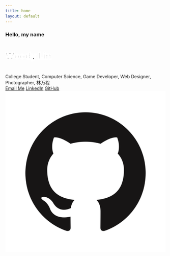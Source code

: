 ```yaml
---
title: home
layout: default
---
```

<!-- Header Start -->
<div class="container-fluid bg-primary d-flex align-items-center mb-5 py-5" id="home" style="min-height: 100vh;">
    <div class="container">
        <div class="row align-items-center">
            <div class="col-lg-7 text-center text-lg-left">
                <h3 class="text-white font-weight-normal mb-3">Hello, my name</h3>
                <h1 class="display-3 text-uppercase text-primary mb-2" style="-webkit-text-stroke: 4px #ffffff;">Woody Lin</h1>
                <h1 class="typed-text-output d-inline font-weight-lighter text-white"></h1>
                <div class="typed-text d-none">College Student, Computer Science, Game Developer, Web Designer, Photographer, 林万程</div>
                <div class="d-flex align-items-center justify-content-center justify-content-lg-start pt-5">
                    <a href="mailto:wancheng.lin001@gmail.com" class="btn btn-white mr-4">Email Me</a>                        
                    <a href="https://www.linkedin.com/in/woody-lin-32ab48161/" class="btn btn-blue d-none d-sm-block mr-2">LinkedIn</a>
                    <a href="https://github.com/WoodyLinwc" class="btn btn-blue d-none d-sm-block">GitHub</a>
                </div>
            </div>
            <div class="col-lg-6 px-8 pl-lg-0 pb-5 pb-lg-4 about-img">
                <img class="img-fluid w-100 rounded-circle shadow-sm" src="img/GitHub-Mark.png" alt="">
            </div>
        </div>
    </div>
</div>
<!-- Header End -->


<!-- About Start -->
<div class="container-fluid py-5" id="about">
    <div class="container">
        <div class="position-relative d-flex align-items-center justify-content-center">
            <h1 class="display-1 text-uppercase text-white" style="-webkit-text-stroke: 1px #dee2e6;">About</h1>
            <h1 class="position-absolute text-uppercase text-primary">About Me</h1>
        </div>
        <div class="row align-items-center">
            <div class="col-lg-5 pb-4 pb-lg-0">
                <img class="img-fluid rounded w-100" src="img/me/me.png" alt="">
            </div>
            <div class="col-lg-7">
                <h3 class="mb-4">A passionate computer science student</h3>
                <p>
                    As a computer science student pursuing a bachelor's degree, 
                    I am eager to apply my knowledge and skills to real-world projects and challenges. 
                    My passion for technology and problem-solving drives me to stay up-to-date with the 
                    latest developments in the field, and I am always eager to learn more.
                </p>
                <div class="row mb-3">
                    <div class="col-sm-6 py-2"><h6>Name: <span class="text-secondary">Woody Lin</span></h6></div>
                    <!-- <div class="col-sm-6 py-2"><h6>Birthday: <span class="text-secondary">1 April 1990</span></h6></div> -->
                    <!-- <div class="col-sm-6 py-2"><h6>Education: <span class="text-secondary">Bachelor in Computer Science</span></h6></div> -->
                    <div class="col-sm-6 py-2"><h6>Location: <span class="text-secondary">Boston, MA</span></h6></div>
                    <div class="col-sm-6 py-2"><h6>Email: <span class="text-secondary">wancheng.lin001@gmail.com</span></h6></div>
                    <div class="col-sm-6 py-2"><h6>GPA: <span class="text-secondary">3.7 Dean's List</span></h6></div>
                    <div class="col-sm-12 py-2"><h6>Education: <span class="text-secondary">
                        <br />■ Bachelor degree in Computer Science, minor in Mathematics
                        <br />■ University of Massachusetts Boston, 2019 - 2023</span></h6></div>
                    <div class="col-sm-12 py-10"><h6>Relevant Coursework: <span class="text-secondary">
                        <br />■ CS410 Software Engineering
                        <br />■ CS430 Database Management 
                        <br />■ CS450 The Structure of Higher Level Languages
                        <br />■ CS310 Data Structures and Algorithms
                        <br />■ CS420 An Introduction to the Theory of Computation
                        <br />■ CS444 Operating System
                    </span></h6></div>
                    <div class="col-sm-12 py-3"><h6>Technical Skills: <span class="text-secondary">
                        <br />■ Object-oriented programming
                        <br />■ Data Structures and Algorithms
                        <br />■ GitHub Workflow
                        <br />■ Functional programming
                        <br />■ Scripting and Automation
                        <br />■ Data Management
                    </span></h6></div>
                    <div class="col-sm-12 py-2"><h6>Languages: <span class="text-secondary">Java, SQL, Python, JavaScript, C, Racket, HTML, CSS</span></h6></div>
                    <!-- <div class="col-sm-6 py-2"><h6>Freelance: <span class="text-secondary">Available</span></h6></div> -->   
                </div>
                <a href="mailto:wancheng.lin001@gmail.com" class="btn blue btn-outline-primary mr-4">Contact Me</a>
                <a href="#project" class="btn btn-outline-primary nav-item">Learn More</a>
            </div>
        </div>
    </div>
</div>
<!-- About End -->



<!-- Skill Start -->
<!-- <div class="container-fluid py-5" id="skill">
    <div class="container">
        <div class="position-relative d-flex align-items-center justify-content-center">
            <h1 class="display-1 text-uppercase text-white" style="-webkit-text-stroke: 1px #dee2e6;">Skills</h1>
            <h1 class="position-absolute text-uppercase text-primary">My Skills</h1>
        </div>
        <div class="row align-items-center">
            <div class="col-md-6">
                <div class="skill mb-4">
                    <div class="d-flex justify-content-between">
                        <h6 class="font-weight-bold">HTML</h6>
                        <h6 class="font-weight-bold">95%</h6>
                    </div>
                    <div class="progress">
                        <div class="progress-bar bg-primary" role="progressbar" aria-valuenow="95" aria-valuemin="0" aria-valuemax="100"></div>
                    </div>
                </div>
                <div class="skill mb-4">
                    <div class="d-flex justify-content-between">
                        <h6 class="font-weight-bold">CSS</h6>
                        <h6 class="font-weight-bold">85%</h6>
                    </div>
                    <div class="progress">
                        <div class="progress-bar bg-warning" role="progressbar" aria-valuenow="85" aria-valuemin="0" aria-valuemax="100"></div>
                    </div>
                </div>
                <div class="skill mb-4">
                    <div class="d-flex justify-content-between">
                        <h6 class="font-weight-bold">PHP</h6>
                        <h6 class="font-weight-bold">90%</h6>
                    </div>
                    <div class="progress">
                        <div class="progress-bar bg-danger" role="progressbar" aria-valuenow="90" aria-valuemin="0" aria-valuemax="100"></div>
                    </div>
                </div>
            </div>
            <div class="col-md-6">
                <div class="skill mb-4">
                    <div class="d-flex justify-content-between">
                        <h6 class="font-weight-bold">Javascript</h6>
                        <h6 class="font-weight-bold">90%</h6>
                    </div>
                    <div class="progress">
                        <div class="progress-bar bg-danger" role="progressbar" aria-valuenow="90" aria-valuemin="0" aria-valuemax="100"></div>
                    </div>
                </div>
                <div class="skill mb-4">
                    <div class="d-flex justify-content-between">
                        <h6 class="font-weight-bold">Angular JS</h6>
                        <h6 class="font-weight-bold">95%</h6>
                    </div>
                    <div class="progress">
                        <div class="progress-bar bg-dark" role="progressbar" aria-valuenow="95" aria-valuemin="0" aria-valuemax="100"></div>
                    </div>
                </div>
                <div class="skill mb-4">
                    <div class="d-flex justify-content-between">
                        <h6 class="font-weight-bold">Wordpress</h6>
                        <h6 class="font-weight-bold">85%</h6>
                    </div>
                    <div class="progress">
                        <div class="progress-bar bg-info" role="progressbar" aria-valuenow="85" aria-valuemin="0" aria-valuemax="100"></div>
                    </div>
                </div>
            </div>
        </div>
    </div>
</div> -->
<!-- Skill End -->




<!-- Qualification Start -->
<div class="container-fluid py-5" id="project">
    <div class="container">
        <div class="position-relative d-flex align-items-center justify-content-center">
            <h1 class="display-1 text-uppercase text-white" style="-webkit-text-stroke: 1px #dee2e6;">Quality</h1>
            <h1 class="position-absolute text-uppercase text-primary">Projects & Expericence</h1>
        </div>
        <div class="row align-items-center">
            <div class="col-lg-6">
                <h3 class="mb-4">My Projects</h3>
                <div class="border-left border-primary pt-2 pl-4 ml-2">
                    <div class="position-relative ex-me mb-4">
                        <i class="far fa-dot-circle text-primary position-absolute" style="top: 2px; left: -35px; font-size: 22px;"></i>
                        <h5 class="font-weight-bold mb-1">LE-V-EL</h5>
                        <p class="mb-2"><strong>CS410 Software Engineering</strong> | <small>Feb 2023 - May 2023</small></p>
                        <p>
                            <a href="https://github.com/WoodyLinwc/LEVEL" target="_blank">LE-V-EL: Visualization Benchmarks for Machines</a>
                            <br />
                            ■ Provided a platform that allows researchers to test their machine graphical perception algorithms on benchmark datasets.
                            <br />
                            ■ Evaluated the datasets remotely in the server once the pull request was accepted and updated the leaderboard on the website accordingly.
                            <br />
                            ■ Standardized datasets that cover the graphical perception tasks.
                            <br />
                            ■ Technologies used in the project: <b>Python</b>, <b>JavaScript</b>, <b>Miniconda</b>, <b>GitHub Workflow</b>, <b>Jekyll</b>.
                            <br />
                        </p>
                    </div>
                    <div class="position-relative ex-me mb-4">
                        <i class="far fa-dot-circle text-primary position-absolute" style="top: 2px; left: -35px;  font-size: 22px;"></i>
                        <h5 class="font-weight-bold mb-1">Twitter Bot</h5>
                        <p class="mb-2"><strong>Extracurricular</strong> | <small>May 2023 - Jun 2023</small></p>
                        <p>
                            <a href="https://github.com/WoodyLinwc/Auto-Twitter-Bot" target="_blank">Automated Twitter Bot with Image Posting</a>
                            <br />
                            ■ Developed an automated Twitter bot using the <b>Twitter API</b>, <b>Node.js</b>, <b>PM2</b>, and an <b>AWS EC2 instance</b>.
                            <br />
                            ■ Leveraged PM2 for process management, ensuring the bot runs continuously and automatically restarts in case of failures. 
                            <br />
                            ■ Utilized an AWS EC2 instance to host the bot, ensuring reliable and scalable deployment.
                            <br />
                            ■ Configured the bot to retrieve and upload images from a designated directory, providing a seamless posting experience.
                            <br />
                        </p>
                    </div>
                    <div class="position-relative ex-me mb-4">
                        <i class="far fa-dot-circle text-primary position-absolute" style="top: 2px; left: -35px;  font-size: 22px;"></i>
                        <h5 class="font-weight-bold mb-1">2D Game Project</h5>
                        <p class="mb-2"><strong>Extracurricular</strong> | <small>May 2022 - Aug 2022</small></p>
                        <p>
                            <a href="https://github.com/WoodyLinwc/Metro-Girl" target="_blank">2D Hack and Slash Game</a>
                            <br />
                            ■ Designed and implemented game mechanics, UI, and graphics for a 2D game using <b>Gamemaker Studio 2</b>.
                            <br />
                            ■ Created original game characters and assets, using tools such as <b>Procreate</b> and <b>Adobe Photoshop</b>.
                            <br />
                            ■ Debugged and tested the game, ensuring a smooth and enjoyable gamer experience.
                            <br />
                        </p>
                    </div>
                    <div class="position-relative ex-me mb-4">
                        <i class="far fa-dot-circle text-primary position-absolute" style="top: 2px; left: -35px;  font-size: 22px;"></i>
                        <h5 class="font-weight-bold mb-1">Infection and Vaccination Research</h5>
                        <p class="mb-2"><strong>Math345 Probability and Statics</strong> | <small>Nov 2021 - Dec 2021</small></p>
                        <p>
                            <a href="https://docs.google.com/presentation/d/1QqUrtbTbH3y6LtyzGSO62aRg3ay6X3ybxS4nmf7yeMw/edit?usp=sharing" target="_blank">Final Project</a>
                            <br />
                            ■ Conducted research on COVID-19 infection and vaccination rates, utilizing data analysis and visualization tools such as <b>R</b> and Excel.
                            <br />
                            ■ Conducted statistical analyses, creating visualizations and graphs to help illustrate trends and patterns in the data.
                            <br />
                            ■ Demonstrated strong communication, teamwork, and analytical skills, contributing to the project's success.
                            <br />
                        </p>
                    </div>
                    <!-- <div class="position-relative ex-me mb-4">
                        <i class="far fa-dot-circle text-primary position-absolute" style="top: 2px; left: -35px;  font-size: 22px;"></i>
                        <h5 class="font-weight-bold mb-1">Web Game Project</h5>
                        <p class="mb-2"><strong>Extracurricular</strong> | <small>2021 - 2023</small></p>
                        <p>
                            <a href="https://woodylinwc.github.io/game.html" target="_blank">Simple Web Games</a>
                            <br />
                            ■ Developed web-based games using HTML, CSS, and JavaScript.
                            <br />
                            ■ Wrote and optimized the game's code in JavaScript, ensuring efficient performance and scalability.
                            <br />
                            ■ Deployed the game on a web server, using GitHub Pages to make them accessible online.
                            <br />                     
                        </p>
                    </div> -->
                </div>
            </div>
            <div class="col-lg-6">
                <h3 class="mb-4">My Experience</h3>
                <div class="border-left border-primary pt-2 pl-4 ml-2">
                    <div class="position-relative ex-me mb-4">
                        <i class="far fa-dot-circle text-primary position-absolute" style="top: 2px;left: -35px;  font-size: 22px;"></i>
                        <h5 class="font-weight-bold mb-1">Teaching Assistant</h5>
                        <p class="mb-2"><strong>UMass Boston, CS Department</strong> | <small>Feb 2023 - May 2023</small></p>
                        <p>
                            <a href="https://www.cs.umb.edu/~stchang/cs420/s23/info.html" target="_blank">CS420: Intro to Theory of Computation</a>
                            <br />
                            ■ Assisted professor in grading assignments and projects.
                            <br />
                            ■ Held office hours to help students with course material and homework assignments.
                            <br />
                            ■ Collaborated with fellow TAs to plan instructional activities.
                            <br />
                            ■ Communicated with students on Piazza and via email.
                        </p>
                    </div>
                    <div class="position-relative ex-me mb-4">
                        <i class="far fa-dot-circle text-primary position-absolute" style="top: 2px;left: -35px;  font-size: 22px;"></i>
                        <h5 class="font-weight-bold mb-1">Website Designer</h5>
                        <p class="mb-2"><strong>Part-time job</strong> | <small>Jul 2023 - Aug 2023</small></p>
                        <p>
                            <a href="https://www.fe4f.com/" target="_blank">A Start-up Company: Financial Education for Families</a>
                            <br />
                            ■ Collaborated with a designer to lead a successful website redesign project for a small finance company, amplifying their value proposition and strategic goals.
                            <br />
                            ■ Leveraged user-centered design principles to optimize website navigation, resulting in enhanced user experience across various devices.
                            <br />
                            ■ Managed project timelines, adapting to changing requirements and consistently exceeding milestones.
                            <br />
                            ■ Integrated <b>Google Domains</b> to host the website.
                        </p>
                    </div>
                    <div class="position-relative ex-me mb-4">
                        <i class="far fa-dot-circle text-primary position-absolute" style="top: 2px;left: -35px;  font-size: 22px;"></i>
                        <h5 class="font-weight-bold mb-1">CS Project Team Leader</h5>
                        <p class="mb-2"><strong>CS410 Software Engineering</strong> | <small>Feb 2023 - May 2023</small></p>
                        <p>
                            <a href="https://github.com/WoodyLinwc/LEVEL" target="_blank">LE-V-EL: Visualization Benchmarks for Machines</a>
                            <br />
                            ■ Coordinated project planning, task allocation, and progress tracking using Agile methodologies.
                            <br />
                            ■ Facilitated communication among team members and with stakeholders to ensure project requirements were met.
                            <br />
                            ■ Presented the project in front of clients and received an A at the end of the semester.
                            <br />
                        </p>
                    </div>
                    <div class="position-relative ex-me mb-4">
                        <i class="far fa-dot-circle text-primary position-absolute" style="top: 2px;left: -35px;  font-size: 22px;"></i>
                        <h5 class="font-weight-bold mb-1">Math Tutor</h5>
                        <p class="mb-2"><strong>Part-time job</strong> | <small>Jan 2021 - Present</small></p>
                        <p>
                            ■ Provided individualized math tutoring services 4 hours a week to students of beginner level, focusing on areas of difficulty and tailoring instruction to meet specific needs.
                            <br />
                            ■ Facilitated student progress, monitoring performance and adapting instruction to promote success and confidence.
                            <br />
                            ■ Maintained regular communication with parents and students, providing progress updates and addressing concerns as needed.
                            <br />
                        </p>
                    </div>
                </div>
            </div>
        </div>
    </div>
</div>
<!-- Qualification End -->

<!-- Services Start -->
<!-- <div class="container-fluid pt-5" id="service">
    <div class="container">
        <div class="service-h4 position-relative d-flex align-items-center justify-content-center">
            <h1 class="display-1 text-uppercase text-white" style="-webkit-text-stroke: 1px #dee2e6;">Service</h1>
            <h1 class="position-absolute text-uppercase text-primary">My Services</h1>
        </div>
        <div class="row pb-3">
            <div class="service-box col-lg-4 col-md-6 text-center mb-5">
                <div class="d-flex align-items-center justify-content-center mb-4">
                    <i class="fa fa-2x fa-laptop service-icon bg-primary text-white mr-3"></i>
                    <h4 class="font-weight-bold m-0">Web Design</h4>
                </div>
                <p>Justo sit justo eos amet tempor amet clita amet ipsum eos elitr. Amet lorem lorem lorem est amet labore eirmod erat clita</p>
                <a class="border-bottom border-primary text-decoration-none" href="">Read More</a>
            </div>
            <div class="service-box col-lg-3 col-md-6 text-center mb-5">
                <div class="d-flex align-items-center justify-content-center mb-4">
                    <i class="fa fa-2x fa-laptop-code service-icon bg-primary text-white mr-3"></i>
                    <h4 class="font-weight-bold m-0">Development</h4>
                </div>
                <p>Justo sit justo eos amet tempor amet clita amet ipsum eos elitr. Amet lorem lorem</p>
                <a class="border-bottom border-primary text-decoration-none" href="">Read More</a>
            </div>
            <div class="service-box col-lg-4 col-md-6 text-center mb-5">
                <div class="d-flex align-items-center justify-content-center mb-4">
                    <i class="fab fa-2x fa-android service-icon bg-primary text-white mr-3"></i>
                    <h4 class="font-weight-bold m-0">Apps Design</h4>
                </div>
                <p>Justo sit justo eos amet tempor amet clita amet ipsum eos elitr. Amet lorem lorem lorem est amet labore eirmod erat clita</p>
                <a class="border-bottom border-primary text-decoration-none" href="">Read More</a>
            </div>
            <div class="service-box col-lg-4 col-md-6 text-center mb-5">
                <div class="d-flex align-items-center justify-content-center mb-4">
                    <i class="fab fa-2x fa-apple service-icon bg-primary text-white mr-3"></i>
                    <h4 class="font-weight-bold m-0">Apps Development</h4>
                </div>
                <p>Justo sit justo eos amet tempor amet clita amet ipsum eos elitr. Amet lorem lorem Amet lorem lorem</p>
                <a class="border-bottom border-primary text-decoration-none" href="">Read More</a>
            </div>
            <div class="service-box col-lg-3 col-md-6 text-center mb-5">
                <div class="d-flex align-items-center justify-content-center mb-4">
                    <i class="fa fa-2x fa-search service-icon bg-primary text-white mr-3"></i>
                    <h4 class="font-weight-bold m-0">SEO</h4>
                </div>
                <p>Justo sit justo eos amet tempor amet clita amet ipsum eos elitr. Amet lorem  </p>
                <a class="border-bottom border-primary text-decoration-none" href="">Read More</a>
            </div>
            <div class="service-box col-lg-4  col-md-7 text-center mb-5">
                <div class="d-flex align-items-center justify-content-center mb-4">
                    <i class="fa fa-2x fa-edit service-icon bg-primary text-white mr-3"></i>
                    <h4 class="font-weight-bold m-0">Content Creating</h4>
                </div>
                <p>Justo sit justo eos amet tempor amet clita amet ipsum eos elitr. Amet lorem lorem lorem est amet labore eirmod erat clita</p>
                <a class="border-bottom border-primary text-decoration-none" href="">Read More</a>
            </div>
        </div>
    </div>
</div> -->
<!-- Services End -->


<!-- Portfolio Start -->
<!-- <div class="container-fluid pt-5 pb-3" id="portfolio">
    <div class="container">
        <div class="position-relative d-flex align-items-center justify-content-center">
            <h1 class="display-1 text-uppercase text-white" style="-webkit-text-stroke: 1px #dee2e6;">Gallery</h1>
            <h1 class="position-absolute text-uppercase text-primary">Photo Album</h1>
        </div>
        <div class="row">
            <div class="col-12 text-center mb-2">
                <ul class="list-inline mb-4" id="portfolio-flters">
                    <li class="btn btn-sm btn-outline-primary m-1 active"  data-filter="*">All</li>
                    <li class="btn btn-sm btn-outline-primary m-1" data-filter=".first">Design</li>
                    <li class="btn btn-sm btn-outline-primary m-1" data-filter=".second">Development</li>
                    <li class="btn btn-sm btn-outline-primary m-1" data-filter=".third">Marketing</li>
                </ul>
            </div>
        </div>
        <div class="row portfolio-container">
            <div class="col-lg-4 col-md-6 mb-4 portfolio-item first">
                <div class="position-relative overflow-hidden mb-2">
                    <img class="img-fluid rounded w-100" src="img/album/shadow.JPG" alt="">
                    <div class="portfolio-btn bg-primary d-flex align-items-center justify-content-center">
                        <a href="img/portfolio-1.jpg" data-lightbox="portfolio">
                            <i class="fa fa-plus text-white" style="font-size: 60px;"></i>
                        </a>
                    </div>
                </div>
            </div>
            <div class="col-lg-4 col-md-6 mb-4 portfolio-item second">
                <div class="position-relative overflow-hidden mb-2">
                    <img class="img-fluid rounded w-100" src="img/album/comparision.jpg" alt="">
                    <div class="portfolio-btn bg-primary d-flex align-items-center justify-content-center">
                        <a href="img/portfolio-2.jpg" data-lightbox="portfolio">
                            <i class="fa fa-plus text-white" style="font-size: 60px;"></i>
                        </a>
                    </div>
                </div>
            </div>
            <div class="col-lg-4 col-md-6 mb-4 portfolio-item third">
                <div class="position-relative overflow-hidden mb-2">
                    <img class="img-fluid rounded w-100" src="img/portfolio-3.jpg" alt="">
                    <div class="portfolio-btn bg-primary d-flex align-items-center justify-content-center">
                        <a href="img/portfolio-3.jpg" data-lightbox="portfolio">
                            <i class="fa fa-plus text-white" style="font-size: 60px;"></i>
                        </a>
                    </div>
                </div>
            </div>
            <div class="col-lg-4 col-md-6 mb-4 portfolio-item first">
                <div class="position-relative overflow-hidden mb-2">
                    <img class="img-fluid rounded w-100" src="img/portfolio-4.jpg" alt="">
                    <div class="portfolio-btn bg-primary d-flex align-items-center justify-content-center">
                        <a href="img/portfolio-4.jpg" data-lightbox="portfolio">
                            <i class="fa fa-plus text-white" style="font-size: 60px;"></i>
                        </a>
                    </div>
                </div>
            </div>
            <div class="col-lg-4 col-md-6 mb-4 portfolio-item second">
                <div class="position-relative overflow-hidden mb-2">
                    <img class="img-fluid rounded w-100" src="img/portfolio-5.jpg" alt="">
                    <div class="portfolio-btn bg-primary d-flex align-items-center justify-content-center">
                        <a href="img/portfolio-5.jpg" data-lightbox="portfolio">
                            <i class="fa fa-plus text-white" style="font-size: 60px;"></i>
                        </a>
                    </div>
                </div>
            </div>
            <div class="col-lg-4 col-md-6 mb-4 portfolio-item third">
                <div class="position-relative overflow-hidden mb-2">
                    <img class="img-fluid rounded w-100" src="img/portfolio-6.jpg" alt="">
                    <div class="portfolio-btn bg-primary d-flex align-items-center justify-content-center">
                        <a href="img/portfolio-6.jpg" data-lightbox="portfolio">
                            <i class="fa fa-plus text-white" style="font-size: 60px;"></i>
                        </a>
                    </div>
                </div>
            </div>
        </div>
    </div>
</div> -->
<!-- Portfolio End -->


<!-- Location Start-->
<div class="container-fluid py-5" id="">
    <div class="container">
        <div class="position-relative d-flex align-items-center justify-content-center">
            <h1 class="display-1 text-uppercase text-white" style="-webkit-text-stroke: 1px #dee2e6;">Location</h1>
            <h1 class="position-absolute text-uppercase text-primary">Work Area</h1>
        </div >
        <div align = "center">
            <iframe src="https://www.google.com/maps/embed?pb=!1m14!1m12!1m3!1d32007.09388043201!2d-71.05258038933074!3d42.33842665666138!2m3!1f0!2f0!3f0!3m2!1i1024!2i768!4f13.1!5e0!3m2!1sen!2sus!4v1677377310859!5m2!1sen!2sus" frameborder="0" style="border:0; width: 80%; height: 550px;" allowfullscreen></iframe>            
        </div>
    </div>
</div>
<!-- Location End-->

